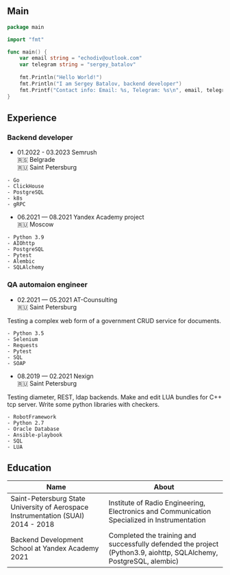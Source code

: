 ## Main
```go
package main

import "fmt"

func main() {
    var email string = "echodiv@outlook.com"
    var telegram string = "sergey_batalov"
    
    fmt.Println("Hello World!")
    fmt.Println("I am Sergey Batalov, backend developer")
    fmt.Printf("Contact info: Email: %s, Telegram: %s\n", email, telegram)   
}

```
## Experience
### Backend developer

- 01.2022 - 03.2023 Semrush<br />
🇷🇸 Belgrade <br/>
🇷🇺 Saint Petersburg 

```
- Go
- ClickHouse
- PostgreSQL
- k8s
- gRPC
```

- 06.2021 — 08.2021 Yandex Academy project<br />
🇷🇺 Moscow

```
- Python 3.9
- AIOhttp
- PostgreSQL
- Pytest
- Alembic
- SQLAlchemy
```

### QA automaion engineer

- 02.2021 — 05.2021 AT-Counsulting<br />
🇷🇺 Saint Petersburg 

Testing a complex web form of a government CRUD service for documents.
```
- Python 3.5
- Selenium
- Requests
- Pytest
- SQL
- SOAP
```

- 08.2019 — 02.2021 Nexign<br />
🇷🇺 Saint Petersburg 

Testing diameter, REST, ldap backends. Make and edit LUA bundles for C++ tcp server. Write some python libraries with checkers.
```
- RobotFramework
- Python 2.7
- Oracle Database
- Ansible-playbook
- SQL
- LUA
```

## Education
Name | About
---- | -----
Saint-Petersburg State University of Aerospace Instrumentation (SUAI) 2014 - 2018 | Institute of Radio Engineering, Electronics and Communication Specialized in Instrumentation
Backend Development School at Yandex Academy 2021 | Completed the training and successfully defended the project (Python3.9, aiohttp, SQLAlchemy, PostgreSQL, alembic)
